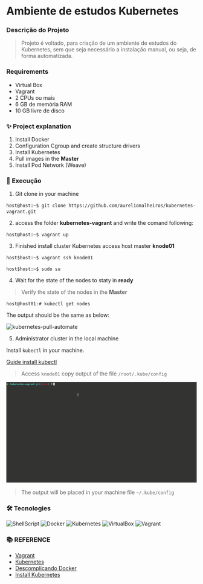 # Ambiente de estudos Kubernetes

### Descrição do Projeto

> Projeto é voltado, para criação de um ambiente de estudos do Kubernetes,
> sem que seja necessário a instalação manual, ou seja, de forma automatizada.


### Requirements

- Virtual Box
- Vagrant
- 2 CPUs ou mais
- 6 GB de memória RAM
- 10 GB livre de disco

### ✨ Project explanation

1. Install Docker
2. Configuration Cgroup and create structure drivers
3. Install Kubernetes
4. Pull images in the __Master__
5. Install Pod Network (Weave)


### 🚀 Execução


1. Git clone in your machine

```console
host@host:~$ git clone https://github.com/aureliomalheiros/kubernetes-vagrant.git
```

2. access the folder **kubernetes-vagrant** and write the comand following:

```console
host@host:~$ vagrant up
```

3. Finished install cluster Kubernetes access host master **knode01**

```console
host$host:~$ vagrant ssh knode01
```
```console
host$host:~$ sudo su
```

4. Wait for the state of the nodes to staty in **ready**
> Verify the state of the nodes in the **Master**

```console
host@host01:# kubectl get nodes
```

The output should be the same as below:

![kubernetes-pull-automate](https://user-images.githubusercontent.com/12739791/100385983-ee3d6180-3002-11eb-82c3-098a05fea135.png)



5. Administrator cluster in the local machine

Install `kubectl` in your machine.

[Guide install kubectl](https://kubernetes.io/docs/tasks/tools/install-kubectl-linux/)

> Access `knode01` copy output of the file `/root/.kube/config`

![Copy output](img/copy-file.gif)

> The output will be placed in your machine file `~/.kube/config` 

### 🛠 Tecnologies

![ShellScript](https://img.shields.io/badge/-ShellScript-181717?style=for-the-badge&logo=gnu-bash&logoColor=white)
![Docker](https://img.shields.io/badge/-Docker-181717?style=for-the-badge&logo=docker)
![Kubernetes](https://img.shields.io/badge/-Kubernetes-181717?style=for-the-badge&logo=kubernetes)
![VirtualBox](https://img.shields.io/badge/-VirtualBox-181717?style=for-the-badge&logo=virtualbox)
![Vagrant](https://img.shields.io/badge/-Vagrant-181717?style=for-the-badge&logo=vagrant)


### **:books: REFERENCE**

- [Vagrant](https://www.vagrantup.com/docs)
- [Kubernetes](https://kubernetes.io/pt/docs/home/)
- [Descomplicando Docker](https://github.com/badtuxx/DescomplicandoKubernetes)
- [Install Kubernetes](https://github.com/leoviana00/kubernetes-install)

